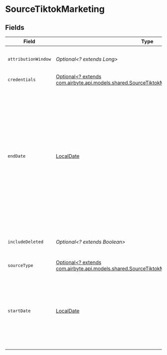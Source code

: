 # SourceTiktokMarketing


## Fields

| Field                                                                                                                                                                                                                                                                  | Type                                                                                                                                                                                                                                                                   | Required                                                                                                                                                                                                                                                               | Description                                                                                                                                                                                                                                                            |
| ---------------------------------------------------------------------------------------------------------------------------------------------------------------------------------------------------------------------------------------------------------------------- | ---------------------------------------------------------------------------------------------------------------------------------------------------------------------------------------------------------------------------------------------------------------------- | ---------------------------------------------------------------------------------------------------------------------------------------------------------------------------------------------------------------------------------------------------------------------- | ---------------------------------------------------------------------------------------------------------------------------------------------------------------------------------------------------------------------------------------------------------------------- |
| `attributionWindow`                                                                                                                                                                                                                                                    | *Optional<? extends Long>*                                                                                                                                                                                                                                             | :heavy_minus_sign:                                                                                                                                                                                                                                                     | The attribution window in days.                                                                                                                                                                                                                                        |
| `credentials`                                                                                                                                                                                                                                                          | [Optional<? extends com.airbyte.api.models.shared.SourceTiktokMarketingAuthenticationMethod>](../../models/shared/SourceTiktokMarketingAuthenticationMethod.md)                                                                                                        | :heavy_minus_sign:                                                                                                                                                                                                                                                     | Authentication method                                                                                                                                                                                                                                                  |
| `endDate`                                                                                                                                                                                                                                                              | [LocalDate](https://docs.oracle.com/javase/8/docs/api/java/time/LocalDate.html)                                                                                                                                                                                        | :heavy_minus_sign:                                                                                                                                                                                                                                                     | The date until which you'd like to replicate data for all incremental streams, in the format YYYY-MM-DD. All data generated between start_date and this date will be replicated. Not setting this option will result in always syncing the data till the current date. |
| `includeDeleted`                                                                                                                                                                                                                                                       | *Optional<? extends Boolean>*                                                                                                                                                                                                                                          | :heavy_minus_sign:                                                                                                                                                                                                                                                     | Set to active if you want to include deleted data in reports.                                                                                                                                                                                                          |
| `sourceType`                                                                                                                                                                                                                                                           | [Optional<? extends com.airbyte.api.models.shared.SourceTiktokMarketingTiktokMarketing>](../../models/shared/SourceTiktokMarketingTiktokMarketing.md)                                                                                                                  | :heavy_minus_sign:                                                                                                                                                                                                                                                     | N/A                                                                                                                                                                                                                                                                    |
| `startDate`                                                                                                                                                                                                                                                            | [LocalDate](https://docs.oracle.com/javase/8/docs/api/java/time/LocalDate.html)                                                                                                                                                                                        | :heavy_minus_sign:                                                                                                                                                                                                                                                     | The Start Date in format: YYYY-MM-DD. Any data before this date will not be replicated. If this parameter is not set, all data will be replicated.                                                                                                                     |